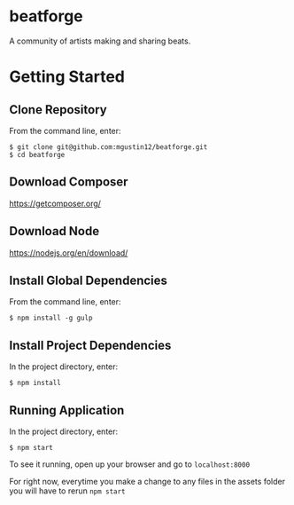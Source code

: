 # beatforge
A community of artists making and sharing beats.


# Getting Started

## Clone Repository

From the command line, enter:
```
$ git clone git@github.com:mgustin12/beatforge.git
$ cd beatforge
```

## Download Composer

https://getcomposer.org/


## Download Node

https://nodejs.org/en/download/


## Install Global Dependencies

From the command line, enter:
```
$ npm install -g gulp
```


## Install Project Dependencies

In the project directory, enter:
```
$ npm install
```


## Running Application
In the project directory, enter:
```
$ npm start
```

To see it running, open up your browser and go to `localhost:8000`

For right now, everytime you make a change to any files in the assets folder you will have to rerun `npm start`